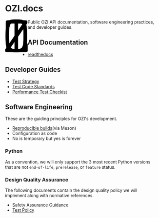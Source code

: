 # OZI.docs

<img src="assets/ozi_logo_master.png" alt="isolated" width="74" align="left"/>
Public OZI API documentation, software engineering practices, and developer guides.

## API Documentation

* [readthedocs](https://example.com)

## Developer Guides

* [Test Strategy](policy/test-strategy.md)
* [Test Code Standards](policy/test-code-standards.md)
* [Performance Test Checkist](policy/performance-test-checklist.md)

## Software Engineering

These are the guiding principles for OZI's development.
* [Reproducible builds](https://reproducible-builds.org/)(via Meson)
* Configuration as code
* No is temporary but yes is forever

### Python

As a convention, we will only support the 3 most recent Python versions that are not `end-of-life`, `prerelease`, or `feature` status.

### Design Quality Assurance
The following documents contain the design quality policy we will implement along with normative references.

* [Safety Assurance Guidance](policy/safety-assurance-guidance.md)
* [Test Policy](policy/test-policy.md)


